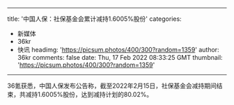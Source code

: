 
---
title: '中国人保：社保基金会累计减持1.6005%股份'
categories: 
 - 新媒体
 - 36kr
 - 快讯
headimg: 'https://picsum.photos/400/300?random=1359'
author: 36kr
comments: false
date: Thu, 17 Feb 2022 08:33:25 GMT
thumbnail: 'https://picsum.photos/400/300?random=1359'
---

<div>   
36氪获悉，中国人保发布公告称，截至2022年2月15日，社保基金会减持期间结束，共减持1.6005%股份，达到减持计划的80.02%。  
</div>
            